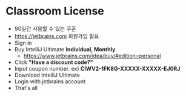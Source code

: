 # Classroom License
* 90일간 사용할 수 있는 쿠폰
* https://jetbrains.com 회원가입 필요
* Sign in
* Buy IntelliJ Ultimate **Individual, Monthly**
  * https://www.jetbrains.com/idea/buy/#edition=personal
* Click __"Have a discount code?"__
* Input coupon number. ex) **CIWV2-1FK8G-XXXXX-XXXXX-EJ0RJ**
* Download IntelliJ Ultimate
* Login with jetbrains account
* That's all
